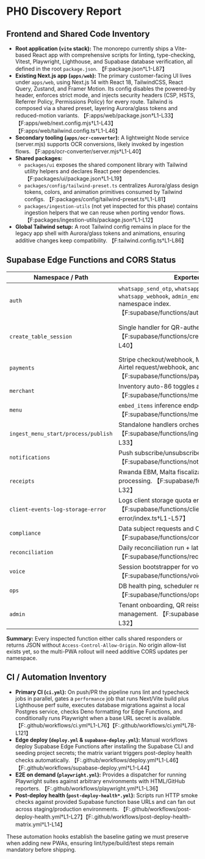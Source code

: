 # PH0 Discovery Report

## Frontend and Shared Code Inventory
- **Root application (`vite` stack):** The monorepo currently ships a Vite-based React app with comprehensive scripts for linting, type-checking, Vitest, Playwright, Lighthouse, and Supabase database verification, all defined in the root `package.json`. 【F:package.json†L1-L87】
- **Existing Next.js app (`apps/web`):** The primary customer-facing UI lives under `apps/web`, using Next.js 14 with React 18, TailwindCSS, React Query, Zustand, and Framer Motion. Its config disables the powered-by header, enforces strict mode, and injects security headers (CSP, HSTS, Referrer Policy, Permissions Policy) for every route. Tailwind is composed via a shared preset, layering Aurora/glass tokens and reduced-motion variants. 【F:apps/web/package.json†L1-L33】【F:apps/web/next.config.mjs†L1-L43】【F:apps/web/tailwind.config.ts†L1-L46】
- **Secondary tooling (`apps/ocr-converter`):** A lightweight Node service (server.mjs) supports OCR conversions, likely invoked by ingestion flows. 【F:apps/ocr-converter/server.mjs†L1-L40】
- **Shared packages:**
  - `packages/ui` exposes the shared component library with Tailwind utility helpers and declares React peer dependencies. 【F:packages/ui/package.json†L1-L19】
  - `packages/config/tailwind-preset.ts` centralizes Aurora/glass design tokens, colors, and animation primitives consumed by Tailwind configs. 【F:packages/config/tailwind-preset.ts†L1-L81】
  - `packages/ingestion-utils` (not yet inspected for this phase) contains ingestion helpers that we can reuse when porting vendor flows. 【F:packages/ingestion-utils/package.json†L1-L12】
- **Global Tailwind setup:** A root Tailwind config remains in place for the legacy app shell with Aurora/glass tokens and animations, ensuring additive changes keep compatibility. 【F:tailwind.config.ts†L1-L86】

## Supabase Edge Functions and CORS Status
| Namespace / Path | Exported endpoints | Observed CORS handling |
| --- | --- | --- |
| `auth` | `whatsapp_send_otp`, `whatsapp_verify_otp`, `whatsapp_webhook`, `admin_email_magiclink` routed via the namespace index. 【F:supabase/functions/auth/index.ts†L1-L35】 | Success/error responses set JSON headers only; no `Access-Control-Allow-Origin` is returned today. 【F:supabase/functions/auth/whatsapp_send_otp/index.ts†L18-L48】 |
| `create_table_session` | Single handler for QR-authenticated table sessions. 【F:supabase/functions/create_table_session/index.ts†L1-L40】 | JSON responses add `Content-Type`/`Cache-Control` only; CORS headers are absent. 【F:supabase/functions/create_table_session/index.ts†L21-L37】 |
| `payments` | Stripe checkout/webhook, MTN MoMo request/webhook, Airtel request/webhook, and refunds share a dispatcher. 【F:supabase/functions/payments/index.ts†L1-L38】 | Responses rely on individual handlers that return JSON without CORS allowances (e.g., 404 fallback only sets `content-type`). 【F:supabase/functions/payments/index.ts†L30-L37】 |
| `merchant` | Inventory auto-86 toggles and onboarding updates. 【F:supabase/functions/merchant/index.ts†L1-L27】 | Responses mirror other namespaces with JSON headers only. |
| `menu` | `embed_items` inference endpoint. 【F:supabase/functions/menu/index.ts†L1-L24】 | No CORS headers today. |
| `ingest_menu_start/process/publish` | Standalone handlers orchestrate ingestion lifecycle. 【F:supabase/functions/ingest_menu_start/index.ts†L1-L33】 | Shared utilities return JSON with cache-control only, no origin allow-list. |
| `notifications` | Push subscribe/unsubscribe/send. 【F:supabase/functions/notifications/index.ts†L1-L32】 | Dispatcher and handlers omit CORS headers. |
| `receipts` | Rwanda EBM, Malta fiscalization, and async queue processing. 【F:supabase/functions/receipts/index.ts†L1-L32】 | No explicit `Access-Control-Allow-*` headers. |
| `client-events-log-storage-error` | Logs client storage quota errors with service-role context. 【F:supabase/functions/client-events-log-storage-error/index.ts†L1-L57】 | Helper `jsonResponse` adds only `Content-Type`/`Cache-Control`. 【F:supabase/functions/client-events-log-storage-error/index.ts†L18-L36】 |
| `compliance` | Data subject requests and Clerk verification. 【F:supabase/functions/compliance/index.ts†L1-L27】 | JSON-only headers, no CORS configuration. |
| `reconciliation` | Daily reconciliation run + latest summary endpoints. 【F:supabase/functions/reconciliation/index.ts†L1-L59】 | Responses set `content-type`/`cache-control` without origin allow-list. 【F:supabase/functions/reconciliation/index.ts†L25-L46】 |
| `voice` | Session bootstrapper for voice agent. 【F:supabase/functions/voice/index.ts†L1-L23】 | Dispatcher responses omit CORS headers. |
| `ops` | DB health ping, scheduler refresh, test receipt queue. 【F:supabase/functions/ops/index.ts†L1-L32】 | JSON-only headers, no CORS configuration. |
| `admin` | Tenant onboarding, QR reissue, agent actions, role management. 【F:supabase/functions/admin/index.ts†L1-L32】 | Dispatcher responses omit CORS headers. |

**Summary:** Every inspected function either calls shared responders or returns JSON without `Access-Control-Allow-Origin`. No origin allow-list exists yet, so the multi-PWA rollout will need additive CORS updates per namespace.

## CI / Automation Inventory
- **Primary CI (`ci.yml`):** On push/PR the pipeline runs lint and typecheck jobs in parallel, gates a `performance` job that runs Next/Vite build plus Lighthouse perf suite, executes database migrations against a local Postgres service, checks Deno formatting for Edge Functions, and conditionally runs Playwright when a base URL secret is available. 【F:.github/workflows/ci.yml†L1-L76】【F:.github/workflows/ci.yml†L78-L121】
- **Edge deploy (`deploy.yml` & `supabase-deploy.yml`):** Manual workflows deploy Supabase Edge Functions after installing the Supabase CLI and seeding project secrets; the matrix variant triggers post-deploy health checks automatically. 【F:.github/workflows/deploy.yml†L1-L46】【F:.github/workflows/supabase-deploy.yml†L1-L44】
- **E2E on demand (`playwright.yml`):** Provides a dispatcher for running Playwright suites against arbitrary environments with HTML/GitHub reporters. 【F:.github/workflows/playwright.yml†L1-L36】
- **Post-deploy health (`post-deploy-health*.yml`):** Scripts run HTTP smoke checks against provided Supabase function base URLs and can fan out across staging/production environments. 【F:.github/workflows/post-deploy-health.yml†L1-L27】【F:.github/workflows/post-deploy-health-matrix.yml†L1-L14】

These automation hooks establish the baseline gating we must preserve when adding new PWAs, ensuring lint/type/build/test steps remain mandatory before shipping.
